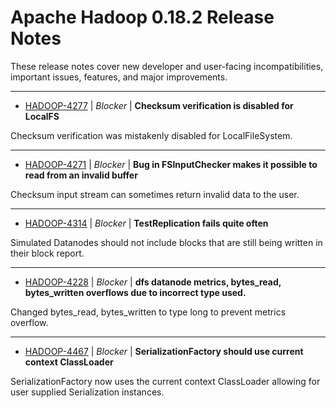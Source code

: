 
<!---
# Licensed to the Apache Software Foundation (ASF) under one
# or more contributor license agreements.  See the NOTICE file
# distributed with this work for additional information
# regarding copyright ownership.  The ASF licenses this file
# to you under the Apache License, Version 2.0 (the
# "License"); you may not use this file except in compliance
# with the License.  You may obtain a copy of the License at
#
#     http://www.apache.org/licenses/LICENSE-2.0
#
# Unless required by applicable law or agreed to in writing, software
# distributed under the License is distributed on an "AS IS" BASIS,
# WITHOUT WARRANTIES OR CONDITIONS OF ANY KIND, either express or implied.
# See the License for the specific language governing permissions and
# limitations under the License.
-->
# Apache Hadoop  0.18.2 Release Notes

These release notes cover new developer and user-facing incompatibilities, important issues, features, and major improvements.


---

* [HADOOP-4277](https://issues.apache.org/jira/browse/HADOOP-4277) | *Blocker* | **Checksum verification is disabled for LocalFS**

Checksum verification was mistakenly disabled for LocalFileSystem.


---

* [HADOOP-4271](https://issues.apache.org/jira/browse/HADOOP-4271) | *Blocker* | **Bug in FSInputChecker makes it possible to read from an invalid buffer**

Checksum input stream can sometimes return invalid data to the user.


---

* [HADOOP-4314](https://issues.apache.org/jira/browse/HADOOP-4314) | *Blocker* | **TestReplication fails quite often**

Simulated Datanodes should not include blocks that are still being written in their block report.


---

* [HADOOP-4228](https://issues.apache.org/jira/browse/HADOOP-4228) | *Blocker* | **dfs datanode metrics, bytes\_read, bytes\_written overflows due to incorrect type used.**

Changed bytes\_read, bytes\_written to type long to prevent metrics overflow.


---

* [HADOOP-4467](https://issues.apache.org/jira/browse/HADOOP-4467) | *Blocker* | **SerializationFactory should use current context ClassLoader**

SerializationFactory now uses the current context ClassLoader allowing for user supplied Serialization instances.



